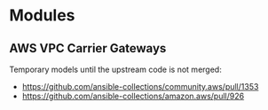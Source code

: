 # Modules

## AWS VPC Carrier Gateways

Temporary models until the upstream code is not merged: 

- https://github.com/ansible-collections/community.aws/pull/1353
- https://github.com/ansible-collections/amazon.aws/pull/926
